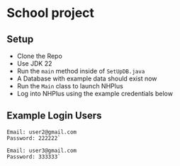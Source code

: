 # School project

## Setup

- Clone the Repo
- Use JDK 22
- Run the `main` method inside of `SetUpDB.java`
- A Database with example data should exist now
- Run the `Main` class to launch NHPlus
- Log into NHPlus using the example credentials below

## Example Login Users
```
Email: user2@gmail.com
Password: 222222`

Email: user3@gmail.com
Password: 333333`
```
